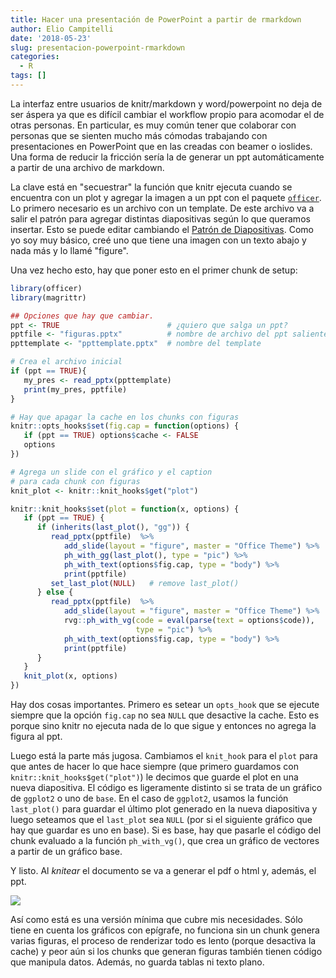```yaml
---
title: Hacer una presentación de PowerPoint a partir de rmarkdown
author: Elio Campitelli
date: '2018-05-23'
slug: presentacion-powerpoint-rmarkdown
categories:
  - R
tags: []
---
```


La interfaz entre usuarios de knitr/markdown y word/powerpoint no deja de ser áspera ya que es difícil cambiar el workflow propio para acomodar el de otras personas. En particular, es muy común tener que colaborar con personas que se sienten mucho más cómodas trabajando con presentaciones en PowerPoint que en las creadas con beamer o ioslides. Una forma de reducir la fricción sería la de generar un ppt automáticamente a partir de una archivo de markdown. 

La clave está en "secuestrar" la función que knitr ejecuta cuando se encuentra con un plot y agregar la imagen a un ppt con el paquete [`officer`](https://davidgohel.github.io/officer/index.html). Lo primero necesario es un archivo con un template. De este archivo va a salir el patrón para agregar distintas diapositivas según lo que queramos insertar. Esto se puede editar cambiando el [Patrón de Diapositivas](https://support.office.com/es-es/article/%C2%BFqu%C3%A9-es-un-patr%C3%B3n-de-diapositivas-b9abb2a0-7aef-4257-a14e-4329c904da54). Como yo soy muy básico, creé uno que tiene una imagen con un texto abajo y nada más y lo llamé "figure".

Una vez hecho esto, hay que poner esto en el primer chunk de setup:


```r
library(officer)
library(magrittr)

## Opciones que hay que cambiar. 
ppt <- TRUE                        # ¿quiero que salga un ppt?
pptfile <- "figuras.pptx"          # nombre de archivo del ppt saliente
ppttemplate <- "ppttemplate.pptx"  # nombre del template

# Crea el archivo inicial
if (ppt == TRUE){
   my_pres <- read_pptx(ppttemplate)
   print(my_pres, pptfile)   
}

# Hay que apagar la cache en los chunks con figuras
knitr::opts_hooks$set(fig.cap = function(options) {
   if (ppt == TRUE) options$cache <- FALSE
   options
})

# Agrega un slide con el gráfico y el caption
# para cada chunk con figuras
knit_plot <- knitr::knit_hooks$get("plot")

knitr::knit_hooks$set(plot = function(x, options) {
   if (ppt == TRUE) {
      if (inherits(last_plot(), "gg")) {
         read_pptx(pptfile)  %>%
            add_slide(layout = "figure", master = "Office Theme") %>%
            ph_with_gg(last_plot(), type = "pic") %>%
            ph_with_text(options$fig.cap, type = "body") %>%
            print(pptfile)
         set_last_plot(NULL)   # remove last_plot()
      } else {
         read_pptx(pptfile)  %>%
            add_slide(layout = "figure", master = "Office Theme") %>%
            rvg::ph_with_vg(code = eval(parse(text = options$code)), 
                            type = "pic") %>%
            ph_with_text(options$fig.cap, type = "body") %>% 
            print(pptfile)
      }
   }
   knit_plot(x, options)
})
```

Hay dos cosas importantes. Primero es setear un `opts_hook` que se ejecute siempre que la opción `fig.cap` no sea `NULL` que desactive la cache. Esto es porque sino knitr no ejecuta nada de lo que sigue y entonces no agrega la figura al ppt. 

Luego está la parte más jugosa. Cambiamos el `knit_hook` para el `plot` para que antes de hacer lo que hace siempre (que primero guardamos con `knitr::knit_hooks$get("plot")`) le decimos que guarde el plot en una nueva diapositiva. El código es ligeramente distinto si se trata de un gráfico de `ggplot2` o uno de `base`. En el caso de `ggplot2`, usamos la función `last_plot()` para guardar el último plot generado en la nueva diapositiva y luego seteamos que el `last_plot` sea `NULL` (por si el siguiente gráfico que hay que guardar es uno en base). Si es base, hay que pasarle el código del chunk evaluado a la función `ph_with_vg()`, que crea un gráfico de vectores a partir de un gráfico base.  

Y listo. Al *knitear* el documento se va a generar el pdf o html y, además, el ppt. 


![](/images/ppt.jpg#center)

Así como está es una versión mínima que cubre mis necesidades. Sólo tiene en cuenta los gráficos con epígrafe, no funciona sin un chunk genera varias figuras, el proceso de renderizar todo es lento (porque desactiva la cache) y peor aún si los chunks que generan figuras también tienen código que manipula datos. Además, no guarda tablas ni texto plano. 
